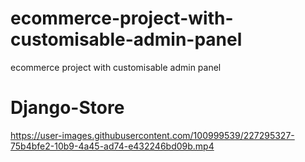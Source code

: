 # ecommerce-project-with-customisable-admin-panel
ecommerce project with customisable admin panel


# Django-Store


https://user-images.githubusercontent.com/100999539/227295327-75b4bfe2-10b9-4a45-ad74-e432246bd09b.mp4

